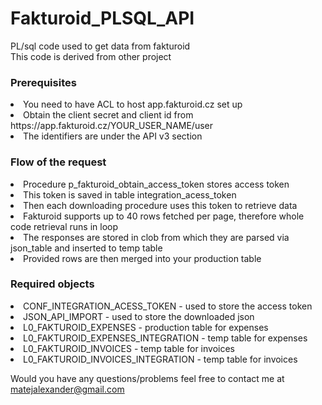 # Fakturoid_PLSQL_API
PL/sql code used to get data from fakturoid <br>
This code is derived from other project


<h3>Prerequisites </h3>
<li>You need to have ACL to host app.fakturoid.cz set up</li>
<li>Obtain the client secret and client id from https://app.fakturoid.cz/YOUR_USER_NAME/user  </li>
    <li> The identifiers are under the API v3 section</li>

<h3> Flow of the request </h3>
<li> Procedure p_fakturoid_obtain_access_token stores access token</li>
<li> This token is saved in table integration_acess_token</li>
<li> Then each downloading procedure uses this token to retrieve data</li>
<li> Fakturoid supports up to 40 rows fetched per page, therefore whole code retrieval runs in loop</li>
<li> The responses are stored in clob from which they are parsed via json_table and inserted to temp table</li>
<li> Provided rows are then merged into your production table</li>

<h3> Required objects </h3>

<li>CONF_INTEGRATION_ACESS_TOKEN - used to store the access token</li>
<li>JSON_API_IMPORT - used to store the downloaded json</li>
<li>L0_FAKTUROID_EXPENSES - production table for expenses </li>
<li>L0_FAKTUROID_EXPENSES_INTEGRATION - temp table for expenses</li>
<li>L0_FAKTUROID_INVOICES - temp table for invoices</li>
<li>L0_FAKTUROID_INVOICES_INTEGRATION - temp table for invoices</li>

Would you have any questions/problems feel free to contact me at matejalexander@gmail.com
